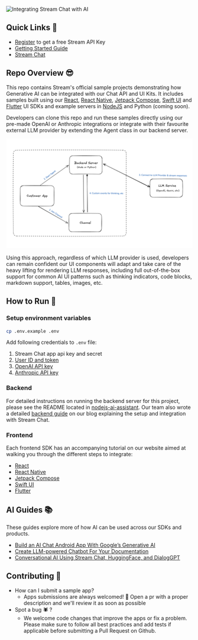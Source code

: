 ![Integrating Stream Chat with AI](/assets/repo_cover.png)

## **Quick Links** 🔗
- [Register](https://getstream.io/try-for-free/) to get a free Stream API Key
- [Getting Started Guide](https://getstream.io/blog/ai-assistant/)
- [Stream Chat](https://getstream.io/chat/)

## Repo Overview 😎
This repo contains Stream's official sample projects demonstrating how Generative AI can be integrated with our Chat API and UI Kits. It includes samples built using our [React](https://getstream.io/blog/react-assistant/), [React Native](https://getstream.io/blog/react-native-assistant/), [Jetpack Compose](https://getstream.io/blog/android-assistant/), [Swift UI](https://getstream.io/blog/ios-assistant/) and [Flutter](https://getstream.io/blog/flutter-assistant/) UI SDKs and example servers in [NodeJS](https://getstream.io/blog/nodejs-assistant/) and Python (coming soon).

Developers can clone this repo and run these samples directly using our pre-made OpenAI or Anthropic integrations or integrate with their favourite external LLM provider by extending the Agent class in our backend server.

![Integrating Stream Chat with AI](/assets/arch_diagram.png)

Using this approach, regardless of which LLM provider is used, developers can remain confident our UI components will adapt and take care of the heavy lifting for rendering LLM responses, including full out-of-the-box support for common AI UI patterns such as thinking indicators, code blocks, markdown support, tables, images, etc.


## How to Run 🏃

### **Setup environment variables**

```sh
cp .env.example .env
```

Add following credentials to `.env` file:

1. Stream Chat app api key and secret
2. [User ID and token](https://getstream.io/pr-previews/5538/chat/docs/javascript/tokens_and_authentication/?language=javascript&q=secret#manually-generating-tokens)
2. [OpenAI API key](https://openai.com/product)
3. [Anthropic API key](https://www.anthropic.com/api)

### **Backend**
For detailed instructions on running the backend server for this project, please see the README located in [nodejs-ai-assistant](https://github.com/GetStream/chat-ai-samples/tree/main/nodejs-ai-assistant). Our team also wrote a detailed [backend guide](https://getstream.io/blog/nodejs-assistant/) on our blog explaining the setup and integration with Stream Chat. 


### **Frontend**
Each frontend SDK has an accompanying tutorial on our website aimed at walking you through the different steps to integrate:
* [React](https://getstream.io/blog/react-assistant/)
* [React Native](https://getstream.io/blog/react-native-assistant/)
* [Jetpack Compose](https://getstream.io/blog/android-assistant/)
* [Swift UI](https://getstream.io/blog/ios-assistant/)  
* [Flutter](https://getstream.io/blog/flutter-assistant/) 

## AI Guides 📚
These guides explore more of how AI can be used across our SDKs and products.  

- [Build an AI Chat Android App With Google’s Generative AI](https://getstream.io/blog/android-generative-ai/)
- [Create LLM-powered Chatbot For Your Documentation](https://getstream.io/blog/llm-chatbot-docs/)
- [Conversational AI Using Stream Chat, HuggingFace, and DialogGPT](https://getstream.io/blog/conversational-ai-flutter/)



## Contributing 🤔
- How can I submit a sample app?
    - Apps submissions are always welcomed! 🥳 Open a pr with a proper description and we'll review it as soon as possible
- Spot a bug 🕷 ?
    - We welcome code changes that improve the apps or fix a problem. Please make sure to follow all best practices and add tests if applicable before submitting a Pull Request on Github.

